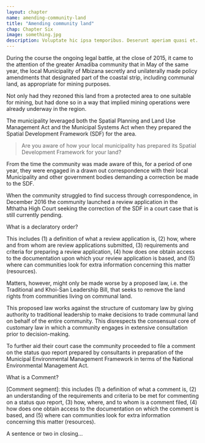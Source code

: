 ```yaml
---
layout: chapter
name: amending-community-land
title: "Amending community land"
chap: Chapter Six
image: something.jpg
description: Voluptate hic ipsa temporibus. Deserunt aperiam quasi et. Sit quibusdam animi expedita enim et. Voluptatem adipisci ducimus deleniti molestiae nihil odio. Quia maiores in officia. Est itaque quis et vitae. Quaerat nostrum suscipit voluptates voluptatem et consequatur ea.
---
```


During the course the ongoing legal battle, at the close of 2015, it came to the attention of the greater Amadiba community that in May of the same year, the local Municipality of Mbizana secretly and unilaterally made policy amendments that designated part of the coastal strip, including communal land, as appropriate for mining purposes.

Not only had they rezoned this land from a protected area to one suitable for mining, but had done so in a way that implied mining operations were already underway in the region.

The municipality leveraged both the Spatial Planning and Land Use Management Act and the Municipal Systems Act when they prepared the Spatial Development Framework (SDF) for the area.

> Are you aware of how your local municipality has prepared its Spatial Development Framework for your land?

From the time the community was made aware of this, for a period of one year, they were engaged in a drawn out correspondence with their local Municipality and other government bodies demanding a correction be made to the SDF. 

When the community struggled to find success through correspondence, in December 2016 the community launched a review application in the Mthatha High Court seeking the correction of the SDF in a court case that is still currently pending.

<div class="edu-segment">
<p class="edu-title">What is a declaratory order?</p>

This includes (1) a definition of what a review application is, (2) how, where and from whom are review applications submitted, (3) requirements and criteria for preparing a review application, (4) how does one obtain access to the documentation upon which your review application is based, and (5) where can communities look for extra information concerning this matter (resources).
</div>

Matters, however, might only be made worse by a proposed law, i.e. the Traditional and Khoi-San Leadership Bill, that seeks to remove the land rights from communities living on communal land.

This proposed law works against the structure of customary law by giving authority to traditional leadership to make decisions to trade communal land on behalf of the entire community. This disrespects the consensual core of customary law in which a community engages in extensive consultation prior to decision-making.

To further aid their court case the community proceeded to file a comment on the status quo report prepared by consultants in preparation of the Municipal Environmental Management Framework in terms of the National Environmental Management Act.

<div class="edu-segment">
<p class="edu-title">What is a Comment?</p>

[Comment segment]: this includes (1) a definition of what a comment is, (2) an understanding of the requirements and criteria to be met for commenting on a status quo report, (3) how, where, and to whom is a comment filed, (4) how does one obtain access to the documentation on which the comment is based, and (5) where can communities look for extra information concerning this matter (resources).
</div>

A sentence or two in closing...
